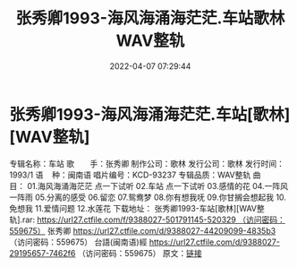 ﻿---
title: 张秀卿1993-海风海涌海茫茫.车站歌林WAV整轨
date: 2022-04-07 07:29:44
categories: 闽南语(台语)
tags: 华语中文
---
# 张秀卿1993-海风海涌海茫茫.车站[歌林][WAV整轨]

专辑名称：车站
歌　　手：张秀卿
制作公司：歌林
发行公司：歌林
发行时间：1993/1
语    种：闽南语
唱片编号：KCD-93237
专辑品质：WAV整轨
曲　　目：
01.海风海涌海茫茫
点一下试听
02.车站
点一下试听
03.感情的花
04.一阵风一阵雨
05.分离的感受
06.留恋
07.鸳鸯梦
08.你有想我呒
09.你甘搁会想起我
10.免想我
11.爱情问题
12.水莲花
下载地址：
张秀卿1993-车站[歌林][WAV整轨].rar: https://url27.ctfile.com/f/9388027-501791145-520329 （访问密码：559675）
张秀卿
https://url27.ctfile.com/d/9388027-44209099-4835b3
（访问密码：559675）
台語(闽南语)經
https://url27.ctfile.com/d/9388027-29195657-7462f6
（访问密码：559675）
原文：[链接](https://blog.sina.com.cn/s/blog_1647c7e7601030wjd.html)